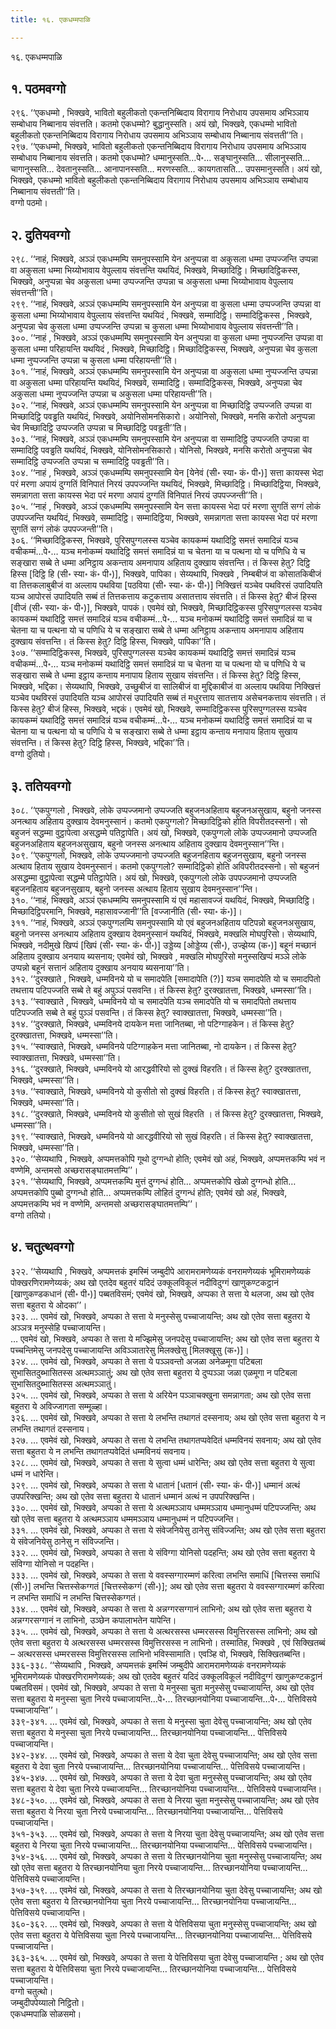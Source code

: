 ```yaml
---
title: १६. एकधम्मपाळि

---
```

१६. एकधम्मपाळि  


## १. पठमवग्गो

२९६. ‘‘एकधम्मो , भिक्खवे, भावितो बहुलीकतो एकन्तनिब्बिदाय विरागाय निरोधाय उपसमाय अभिञ्ञाय सम्बोधाय निब्बानाय संवत्तति। कतमो एकधम्मो? बुद्धानुस्सति। अयं खो, भिक्खवे, एकधम्मो भावितो बहुलीकतो एकन्तनिब्बिदाय विरागाय निरोधाय उपसमाय अभिञ्ञाय सम्बोधाय निब्बानाय संवत्तती’’ति।  
२९७. ‘‘एकधम्मो, भिक्खवे, भावितो बहुलीकतो एकन्तनिब्बिदाय विरागाय निरोधाय उपसमाय अभिञ्ञाय सम्बोधाय निब्बानाय संवत्तति। कतमो एकधम्मो? धम्मानुस्सति…पे॰… सङ्घानुस्सति… सीलानुस्सति… चागानुस्सति… देवतानुस्सति… आनापानस्सति… मरणस्सति… कायगतासति… उपसमानुस्सति। अयं खो, भिक्खवे, एकधम्मो भावितो बहुलीकतो एकन्तनिब्बिदाय विरागाय निरोधाय उपसमाय अभिञ्ञाय सम्बोधाय निब्बानाय संवत्तती’’ति।  
वग्गो पठमो।  


## २. दुतियवग्गो

२९८. ‘‘नाहं, भिक्खवे, अञ्ञं एकधम्मम्पि समनुपस्सामि येन अनुप्पन्ना वा अकुसला धम्मा उप्पज्जन्ति उप्पन्ना वा अकुसला धम्मा भिय्योभावाय वेपुल्लाय संवत्तन्ति यथयिदं, भिक्खवे, मिच्छादिट्ठि। मिच्छादिट्ठिकस्स, भिक्खवे, अनुप्पन्ना चेव अकुसला धम्मा उप्पज्जन्ति उप्पन्ना च अकुसला धम्मा भिय्योभावाय वेपुल्लाय संवत्तन्ती’’ति।  
२९९. ‘‘नाहं, भिक्खवे, अञ्ञं एकधम्मम्पि समनुपस्सामि येन अनुप्पन्ना वा कुसला धम्मा उप्पज्जन्ति उप्पन्ना वा कुसला धम्मा भिय्योभावाय वेपुल्लाय संवत्तन्ति यथयिदं , भिक्खवे, सम्मादिट्ठि। सम्मादिट्ठिकस्स , भिक्खवे, अनुप्पन्ना चेव कुसला धम्मा उप्पज्जन्ति उप्पन्ना च कुसला धम्मा भिय्योभावाय वेपुल्लाय संवत्तन्ती’’ति।  
३००. ‘‘नाहं , भिक्खवे, अञ्ञं एकधम्मम्पि समनुपस्सामि येन अनुप्पन्ना वा कुसला धम्मा नुप्पज्जन्ति उप्पन्ना वा कुसला धम्मा परिहायन्ति यथयिदं , भिक्खवे, मिच्छादिट्ठि। मिच्छादिट्ठिकस्स, भिक्खवे, अनुप्पन्ना चेव कुसला धम्मा नुप्पज्जन्ति उप्पन्ना च कुसला धम्मा परिहायन्ती’’ति।  
३०१. ‘‘नाहं, भिक्खवे, अञ्ञं एकधम्मम्पि समनुपस्सामि येन अनुप्पन्ना वा अकुसला धम्मा नुप्पज्जन्ति उप्पन्ना वा अकुसला धम्मा परिहायन्ति यथयिदं, भिक्खवे, सम्मादिट्ठि। सम्मादिट्ठिकस्स, भिक्खवे, अनुप्पन्ना चेव अकुसला धम्मा नुप्पज्जन्ति उप्पन्ना च अकुसला धम्मा परिहायन्ती’’ति।  
३०२. ‘‘नाहं, भिक्खवे, अञ्ञं एकधम्मम्पि समनुपस्सामि येन अनुप्पन्ना वा मिच्छादिट्ठि उप्पज्जति उप्पन्ना वा मिच्छादिट्ठि पवड्ढति यथयिदं, भिक्खवे, अयोनिसोमनसिकारो। अयोनिसो, भिक्खवे, मनसि करोतो अनुप्पन्ना चेव मिच्छादिट्ठि उप्पज्जति उप्पन्ना च मिच्छादिट्ठि पवड्ढती’’ति।  
३०३. ‘‘नाहं, भिक्खवे, अञ्ञं एकधम्मम्पि समनुपस्सामि येन अनुप्पन्ना वा सम्मादिट्ठि उप्पज्जति उप्पन्ना वा सम्मादिट्ठि पवड्ढति यथयिदं, भिक्खवे, योनिसोमनसिकारो। योनिसो, भिक्खवे, मनसि करोतो अनुप्पन्ना चेव सम्मादिट्ठि उप्पज्जति उप्पन्ना च सम्मादिट्ठि पवड्ढती’’ति।  
३०४. ‘‘नाहं , भिक्खवे, अञ्ञं एकधम्मम्पि समनुपस्सामि येन [येनेवं (सी॰ स्या॰ कं॰ पी॰)] सत्ता कायस्स भेदा परं मरणा अपायं दुग्गतिं विनिपातं निरयं उपपज्जन्ति यथयिदं, भिक्खवे, मिच्छादिट्ठि। मिच्छादिट्ठिया, भिक्खवे, समन्नागता सत्ता कायस्स भेदा परं मरणा अपायं दुग्गतिं विनिपातं निरयं उपपज्जन्ती’’ति।  
३०५. ‘‘नाहं , भिक्खवे, अञ्ञं एकधम्मम्पि समनुपस्सामि येन सत्ता कायस्स भेदा परं मरणा सुगतिं सग्गं लोकं उपपज्जन्ति यथयिदं, भिक्खवे, सम्मादिट्ठि। सम्मादिट्ठिया, भिक्खवे, समन्नागता सत्ता कायस्स भेदा परं मरणा सुगतिं सग्गं लोकं उपपज्जन्ती’’ति।  
३०६. ‘‘मिच्छादिट्ठिकस्स, भिक्खवे, पुरिसपुग्गलस्स यञ्चेव कायकम्मं यथादिट्ठि समत्तं समादिन्नं यञ्च वचीकम्मं…पे॰… यञ्च मनोकम्मं यथादिट्ठि समत्तं समादिन्नं या च चेतना या च पत्थना यो च पणिधि ये च सङ्खारा सब्बे ते धम्मा अनिट्ठाय अकन्ताय अमनापाय अहिताय दुक्खाय संवत्तन्ति। तं किस्स हेतु? दिट्ठि हिस्स [दिट्ठि हि (सी॰ स्या॰ कं॰ पी॰)], भिक्खवे, पापिका। सेय्यथापि, भिक्खवे , निम्बबीजं वा कोसातकिबीजं वा तित्तकलाबुबीजं वा अल्लाय पथविया [पठविया (सी॰ स्या॰ कं॰ पी॰)] निक्खित्तं यञ्चेव पथविरसं उपादियति यञ्च आपोरसं उपादियति सब्बं तं तित्तकत्ताय कटुकत्ताय असातत्ताय संवत्तति। तं किस्स हेतु? बीजं हिस्स [वीजं (सी॰ स्या॰ कं॰ पी॰)], भिक्खवे, पापकं। एवमेवं खो, भिक्खवे, मिच्छादिट्ठिकस्स पुरिसपुग्गलस्स यञ्चेव कायकम्मं यथादिट्ठि समत्तं समादिन्नं यञ्च वचीकम्मं…पे॰… यञ्च मनोकम्मं यथादिट्ठि समत्तं समादिन्नं या च चेतना या च पत्थना यो च पणिधि ये च सङ्खारा सब्बे ते धम्मा अनिट्ठाय अकन्ताय अमनापाय अहिताय दुक्खाय संवत्तन्ति। तं किस्स हेतु? दिट्ठि हिस्स, भिक्खवे, पापिका’’ति।  
३०७. ‘‘सम्मादिट्ठिकस्स, भिक्खवे, पुरिसपुग्गलस्स यञ्चेव कायकम्मं यथादिट्ठि समत्तं समादिन्नं यञ्च वचीकम्मं…पे॰… यञ्च मनोकम्मं यथादिट्ठि समत्तं समादिन्नं या च चेतना या च पत्थना यो च पणिधि ये च सङ्खारा सब्बे ते धम्मा इट्ठाय कन्ताय मनापाय हिताय सुखाय संवत्तन्ति। तं किस्स हेतु? दिट्ठि हिस्स, भिक्खवे, भद्दिका। सेय्यथापि, भिक्खवे, उच्छुबीजं वा सालिबीजं वा मुद्दिकाबीजं वा अल्लाय पथविया निक्खित्तं यञ्चेव पथविरसं उपादियति यञ्च आपोरसं उपादियति सब्बं तं मधुरत्ताय सातत्ताय असेचनकत्ताय संवत्तति। तं किस्स हेतु? बीजं हिस्स, भिक्खवे, भद्दकं। एवमेवं खो, भिक्खवे, सम्मादिट्ठिकस्स पुरिसपुग्गलस्स यञ्चेव कायकम्मं यथादिट्ठि समत्तं समादिन्नं यञ्च वचीकम्मं…पे॰… यञ्च मनोकम्मं यथादिट्ठि समत्तं समादिन्नं या च चेतना या च पत्थना यो च पणिधि ये च सङ्खारा सब्बे ते धम्मा इट्ठाय कन्ताय मनापाय हिताय सुखाय संवत्तन्ति। तं किस्स हेतु? दिट्ठि हिस्स, भिक्खवे, भद्दिका’’ति।  
वग्गो दुतियो।  


## ३. ततियवग्गो

३०८. ‘‘एकपुग्गलो , भिक्खवे, लोके उप्पज्जमानो उप्पज्जति बहुजनअहिताय बहुजनअसुखाय, बहुनो जनस्स अनत्थाय अहिताय दुक्खाय देवमनुस्सानं। कतमो एकपुग्गलो? मिच्छादिट्ठिको होति विपरीतदस्सनो। सो बहुजनं सद्धम्मा वुट्ठापेत्वा असद्धम्मे पतिट्ठापेति। अयं खो, भिक्खवे, एकपुग्गलो लोके उप्पज्जमानो उप्पज्जति बहुजनअहिताय बहुजनअसुखाय, बहुनो जनस्स अनत्थाय अहिताय दुक्खाय देवमनुस्सान’’न्ति।  
३०९. ‘‘एकपुग्गलो, भिक्खवे, लोके उप्पज्जमानो उप्पज्जति बहुजनहिताय बहुजनसुखाय, बहुनो जनस्स अत्थाय हिताय सुखाय देवमनुस्सानं। कतमो एकपुग्गलो? सम्मादिट्ठिको होति अविपरीतदस्सनो। सो बहुजनं असद्धम्मा वुट्ठापेत्वा सद्धम्मे पतिट्ठापेति। अयं खो, भिक्खवे, एकपुग्गलो लोके उपपज्जमानो उप्पज्जति बहुजनहिताय बहुजनसुखाय, बहुनो जनस्स अत्थाय हिताय सुखाय देवमनुस्सान’’न्ति।  
३१०. ‘‘नाहं, भिक्खवे, अञ्ञं एकधम्मम्पि समनुपस्सामि यं एवं महासावज्जं यथयिदं, भिक्खवे, मिच्छादिट्ठि। मिच्छादिट्ठिपरमानि, भिक्खवे, महासावज्जानी’’ति [वज्जानीति (सी॰ स्या॰ कं॰)]।  
३११. ‘‘नाहं, भिक्खवे, अञ्ञं एकपुग्गलम्पि समनुपस्सामि यो एवं बहुजनअहिताय पटिपन्नो बहुजनअसुखाय, बहुनो जनस्स अनत्थाय अहिताय दुक्खाय देवमनुस्सानं यथयिदं, भिक्खवे, मक्खलि मोघपुरिसो। सेय्यथापि, भिक्खवे, नदीमुखे खिप्पं [खिपं (सी॰ स्या॰ कं॰ पी॰)] उड्डेय्य [ओड्डेय्य (सी॰), उज्झेय्य (क॰)] बहूनं मच्छानं अहिताय दुक्खाय अनयाय ब्यसनाय; एवमेवं खो, भिक्खवे , मक्खलि मोघपुरिसो मनुस्सखिप्पं मञ्ञे लोके उप्पन्नो बहूनं सत्तानं अहिताय दुक्खाय अनयाय ब्यसनाया’’ति।  
३१२. ‘‘दुरक्खाते , भिक्खवे, धम्मविनये यो च समादपेति [समादापेति (?)] यञ्च समादपेति यो च समादपितो तथत्ताय पटिपज्जति सब्बे ते बहुं अपुञ्ञं पसवन्ति। तं किस्स हेतु? दुरक्खातत्ता, भिक्खवे, धम्मस्सा’’ति।  
३१३. ‘‘स्वाक्खाते , भिक्खवे, धम्मविनये यो च समादपेति यञ्च समादपेति यो च समादपितो तथत्ताय पटिपज्जति सब्बे ते बहुं पुञ्ञं पसवन्ति। तं किस्स हेतु? स्वाक्खातत्ता, भिक्खवे, धम्मस्सा’’ति।  
३१४. ‘‘दुरक्खाते, भिक्खवे, धम्मविनये दायकेन मत्ता जानितब्बा, नो पटिग्गाहकेन। तं किस्स हेतु? दुरक्खातत्ता, भिक्खवे, धम्मस्सा’’ति।  
३१५. ‘‘स्वाक्खाते, भिक्खवे, धम्मविनये पटिग्गाहकेन मत्ता जानितब्बा, नो दायकेन। तं किस्स हेतु? स्वाक्खातत्ता, भिक्खवे, धम्मस्सा’’ति।  
३१६. ‘‘दुरक्खाते, भिक्खवे, धम्मविनये यो आरद्धवीरियो सो दुक्खं विहरति। तं किस्स हेतु? दुरक्खातत्ता, भिक्खवे, धम्मस्सा’’ति।  
३१७. ‘‘स्वाक्खाते, भिक्खवे, धम्मविनये यो कुसीतो सो दुक्खं विहरति। तं किस्स हेतु? स्वाक्खातत्ता, भिक्खवे, धम्मस्सा’’ति।  
३१८. ‘‘दुरक्खाते, भिक्खवे, धम्मविनये यो कुसीतो सो सुखं विहरति । तं किस्स हेतु? दुरक्खातत्ता, भिक्खवे, धम्मस्सा’’ति।  
३१९. ‘‘स्वाक्खाते, भिक्खवे, धम्मविनये यो आरद्धवीरियो सो सुखं विहरति। तं किस्स हेतु? स्वाक्खातत्ता, भिक्खवे, धम्मस्सा’’ति।  
३२०. ‘‘सेय्यथापि , भिक्खवे, अप्पमत्तकोपि गूथो दुग्गन्धो होति; एवमेवं खो अहं, भिक्खवे, अप्पमत्तकम्पि भवं न वण्णेमि, अन्तमसो अच्छरासङ्घातमत्तम्पि’’।  
३२१. ‘‘सेय्यथापि, भिक्खवे, अप्पमत्तकम्पि मुत्तं दुग्गन्धं होति… अप्पमत्तकोपि खेळो दुग्गन्धो होति… अप्पमत्तकोपि पुब्बो दुग्गन्धो होति… अप्पमत्तकम्पि लोहितं दुग्गन्धं होति; एवमेवं खो अहं, भिक्खवे, अप्पमत्तकम्पि भवं न वण्णेमि, अन्तमसो अच्छरासङ्घातमत्तम्पि’’।  
वग्गो ततियो।  


## ४. चतुत्थवग्गो

३२२. ‘‘सेय्यथापि , भिक्खवे, अप्पमत्तकं इमस्मिं जम्बुदीपे आरामरामणेय्यकं वनरामणेय्यकं भूमिरामणेय्यकं पोक्खरणिरामणेय्यकं; अथ खो एतदेव बहुतरं यदिदं उक्कूलविकूलं नदीविदुग्गं खाणुकण्टकट्ठानं [खाणुकण्डकधानं (सी॰ पी॰)] पब्बतविसमं; एवमेवं खो, भिक्खवे, अप्पका ते सत्ता ये थलजा, अथ खो एतेव सत्ता बहुतरा ये ओदका’’।  
३२३. … एवमेवं खो, भिक्खवे, अप्पका ते सत्ता ये मनुस्सेसु पच्चाजायन्ति; अथ खो एतेव सत्ता बहुतरा ये अञ्ञत्र मनुस्सेहि पच्चाजायन्ति।  
… एवमेवं खो, भिक्खवे, अप्पका ते सत्ता ये मज्झिमेसु जनपदेसु पच्चाजायन्ति; अथ खो एतेव सत्ता बहुतरा ये पच्चन्तिमेसु जनपदेसु पच्चाजायन्ति अविञ्ञातारेसु मिलक्खेसु [मिलक्खूसु (क॰)]।  
३२४. … एवमेवं खो, भिक्खवे, अप्पका ते सत्ता ये पञ्ञवन्तो अजळा अनेळमूगा पटिबला सुभासितदुब्भासितस्स अत्थमञ्ञातुं; अथ खो एतेव सत्ता बहुतरा ये दुप्पञ्ञा जळा एळमूगा न पटिबला सुभासितदुब्भासितस्स अत्थमञ्ञातुं।  
३२५. … एवमेवं खो, भिक्खवे, अप्पका ते सत्ता ये अरियेन पञ्ञाचक्खुना समन्नागता; अथ खो एतेव सत्ता बहुतरा ये अविज्जागता सम्मूळ्हा।  
३२६. … एवमेवं खो, भिक्खवे, अप्पका ते सत्ता ये लभन्ति तथागतं दस्सनाय; अथ खो एतेव सत्ता बहुतरा ये न लभन्ति तथागतं दस्सनाय।  
३२७. … एवमेवं खो, भिक्खवे, अप्पका ते सत्ता ये लभन्ति तथागतप्पवेदितं धम्मविनयं सवनाय; अथ खो एतेव सत्ता बहुतरा ये न लभन्ति तथागतप्पवेदितं धम्मविनयं सवनाय।  
३२८. … एवमेवं खो, भिक्खवे, अप्पका ते सत्ता ये सुत्वा धम्मं धारेन्ति; अथ खो एतेव सत्ता बहुतरा ये सुत्वा धम्मं न धारेन्ति।  
३२९. … एवमेवं खो, भिक्खवे, अप्पका ते सत्ता ये धातानं [धतानं (सी॰ स्या॰ कं॰ पी॰)] धम्मानं अत्थं उपपरिक्खन्ति; अथ खो एतेव सत्ता बहुतरा ये धातानं धम्मानं अत्थं न उपपरिक्खन्ति।  
३३०. … एवमेवं खो, भिक्खवे, अप्पका ते सत्ता ये अत्थमञ्ञाय धम्ममञ्ञाय धम्मानुधम्मं पटिपज्जन्ति; अथ खो एतेव सत्ता बहुतरा ये अत्थमञ्ञाय धम्ममञ्ञाय धम्मानुधम्मं न पटिपज्जन्ति।  
३३१. … एवमेवं खो, भिक्खवे, अप्पका ते सत्ता ये संवेजनियेसु ठानेसु संविज्जन्ति; अथ खो एतेव सत्ता बहुतरा ये संवेजनियेसु ठानेसु न संविज्जन्ति।  
३३२. … एवमेवं खो, भिक्खवे, अप्पका ते सत्ता ये संविग्गा योनिसो पदहन्ति; अथ खो एतेव सत्ता बहुतरा ये संविग्गा योनिसो न पदहन्ति।  
३३३. … एवमेवं खो, भिक्खवे, अप्पका ते सत्ता ये ववस्सग्गारम्मणं करित्वा लभन्ति समाधिं [चित्तस्स समाधिं (सी॰)] लभन्ति चित्तस्सेकग्गतं [चित्तस्सेकग्गं (सी॰)]; अथ खो एतेव सत्ता बहुतरा ये ववस्सग्गारम्मणं करित्वा न लभन्ति समाधिं न लभन्ति चित्तस्सेकग्गतं।  
३३४. … एवमेवं खो, भिक्खवे, अप्पका ते सत्ता ये अन्नग्गरसग्गानं लाभिनो; अथ खो एतेव सत्ता बहुतरा ये अन्नग्गरसग्गानं न लाभिनो, उञ्छेन कपालाभतेन यापेन्ति।  
३३५. … एवमेवं खो, भिक्खवे, अप्पका ते सत्ता ये अत्थरसस्स धम्मरसस्स विमुत्तिरसस्स लाभिनो; अथ खो एतेव सत्ता बहुतरा ये अत्थरसस्स धम्मरसस्स विमुत्तिरसस्स न लाभिनो। तस्मातिह, भिक्खवे , एवं सिक्खितब्बं – अत्थरसस्स धम्मरसस्स विमुत्तिरसस्स लाभिनो भविस्सामाति। एवञ्हि वो, भिक्खवे, सिक्खितब्बन्ति।  
३३६-३३८. ‘‘सेय्यथापि , भिक्खवे, अप्पमत्तकं इमस्मिं जम्बुदीपे आरामरामणेय्यकं वनरामणेय्यकं भूमिरामणेय्यकं पोक्खरणिरामणेय्यकं; अथ खो एतदेव बहुतरं यदिदं उक्कूलविकूलं नदीविदुग्गं खाणुकण्टकट्ठानं पब्बतविसमं। एवमेवं खो, भिक्खवे, अप्पका ते सत्ता ये मनुस्सा चुता मनुस्सेसु पच्चाजायन्ति, अथ खो एतेव सत्ता बहुतरा ये मनुस्सा चुता निरये पच्चाजायन्ति…पे॰… तिरच्छानयोनिया पच्चाजायन्ति…पे॰… पेत्तिविसये पच्चाजायन्ति’’।  
३३९-३४१. … एवमेवं खो, भिक्खवे, अप्पका ते सत्ता ये मनुस्सा चुता देवेसु पच्चाजायन्ति; अथ खो एतेव सत्ता बहुतरा ये मनुस्सा चुता निरये पच्चाजायन्ति… तिरच्छानयोनिया पच्चाजायन्ति… पेत्तिविसये पच्चाजायन्ति।  
३४२-३४४. … एवमेवं खो, भिक्खवे, अप्पका ते सत्ता ये देवा चुता देवेसु पच्चाजायन्ति; अथ खो एतेव सत्ता बहुतरा ये देवा चुता निरये पच्चाजायन्ति… तिरच्छानयोनिया पच्चाजायन्ति… पेत्तिविसये पच्चाजायन्ति।  
३४५-३४७. … एवमेवं खो, भिक्खवे, अप्पका ते सत्ता ये देवा चुता मनुस्सेसु पच्चाजायन्ति; अथ खो एतेव सत्ता बहुतरा ये देवा चुता निरये पच्चाजायन्ति… तिरच्छानयोनिया पच्चाजायन्ति… पेत्तिविसये पच्चाजायन्ति।  
३४८-३५०. … एवमेवं खो, भिक्खवे, अप्पका ते सत्ता ये निरया चुता मनुस्सेसु पच्चाजायन्ति; अथ खो एतेव सत्ता बहुतरा ये निरया चुता निरये पच्चाजायन्ति… तिरच्छानयोनिया पच्चाजायन्ति… पेत्तिविसये पच्चाजायन्ति।  
३५१-३५३. … एवमेवं खो, भिक्खवे, अप्पका ते सत्ता ये निरया चुता देवेसु पच्चाजायन्ति; अथ खो एतेव सत्ता बहुतरा ये निरया चुता निरये पच्चाजायन्ति… तिरच्छानयोनिया पच्चाजायन्ति… पेत्तिविसये पच्चाजायन्ति।  
३५४-३५६. … एवमेवं खो, भिक्खवे, अप्पका ते सत्ता ये तिरच्छानयोनिया चुता मनुस्सेसु पच्चाजायन्ति; अथ खो एतेव सत्ता बहुतरा ये तिरच्छानयोनिया चुता निरये पच्चाजायन्ति… तिरच्छानयोनिया पच्चाजायन्ति… पेत्तिविसये पच्चाजायन्ति।  
३५७-३५९. … एवमेवं खो, भिक्खवे, अप्पका ते सत्ता ये तिरच्छानयोनिया चुता देवेसु पच्चाजायन्ति; अथ खो एतेव सत्ता बहुतरा ये तिरच्छानयोनिया चुता निरये पच्चाजायन्ति… तिरच्छानयोनिया पच्चाजायन्ति… पेत्तिविसये पच्चाजायन्ति।  
३६०-३६२. … एवमेवं खो, भिक्खवे, अप्पका ते सत्ता ये पेत्तिविसया चुता मनुस्सेसु पच्चाजायन्ति; अथ खो एतेव सत्ता बहुतरा ये पेत्तिविसया चुता निरये पच्चाजायन्ति… तिरच्छानयोनिया पच्चाजायन्ति… पेत्तिविसये पच्चाजायन्ति।  
३६३-३६५. … एवमेवं खो, भिक्खवे, अप्पका ते सत्ता ये पेत्तिविसया चुता देवेसु पच्चाजायन्ति ; अथ खो एतेव सत्ता बहुतरा ये पेत्तिविसया चुता निरये पच्चाजायन्ति… तिरच्छानयोनिया पच्चाजायन्ति… पेत्तिविसये पच्चाजायन्ति।  
वग्गो चतुत्थो।  
जम्बुदीपपेय्यालो निट्ठितो।  
एकधम्मपाळि सोळसमो।  